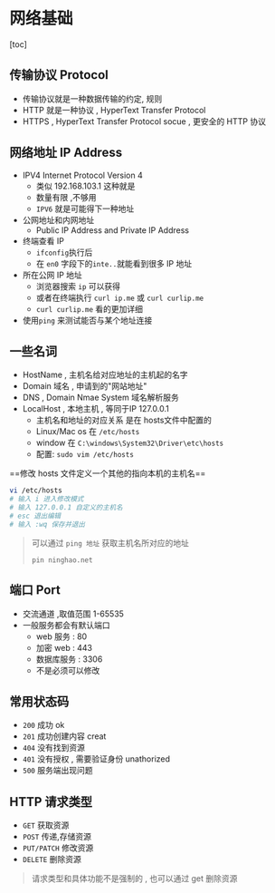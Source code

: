 # 网络基础

[toc]

## 传输协议 Protocol

- 传输协议就是一种数据传输的约定, 规则
- HTTP 就是一种协议 , HyperText Transfer Protocol
- HTTPS , HyperText Transfer Protocol socue , 更安全的 HTTP 协议

## 网络地址 IP Address

- IPV4 Internet Protocol Version 4
  - 类似 192.168.103.1 这种就是
  - 数量有限 ,不够用
  - `IPV6` 就是可能得下一种地址
- 公网地址和内网地址
  - Public IP Address and Private IP Address
- 终端查看 IP
  - `ifconfig`执行后
  - 在 `en0` 字段下的`inte..`就能看到很多 IP 地址
- 所在公网 IP 地址
  - 浏览器搜索 `ip` 可以获得
  - 或者在终端执行 `curl ip.me` 或 `curl curlip.me`
  - `curl curlip.me` 看的更加详细
- 使用`ping` 来测试能否与某个地址连接

## 一些名词

- HostName , 主机名给对应地址的主机起的名字
- Domain 域名 , 申请到的"网站地址"
- DNS , Domain Nmae System 域名解析服务
- LocalHost , 本地主机 , 等同于IP 127.0.0.1
  - 主机名和地址的对应关系 是在 hosts文件中配置的
  - Linux/Mac os 在 `/etc/hosts`
  - window 在 `C:\windows\System32\Driver\etc\hosts`
  - 配置: `sudo vim /etc/hosts`

==修改 hosts 文件定义一个其他的指向本机的主机名==

```zsh
vi /etc/hosts
# 输入 i 进入修改模式
# 输入 127.0.0.1 自定义的主机名
# esc 退出编辑
# 输入 :wq 保存并退出 
```

> 可以通过 `ping 地址` 获取主机名所对应的地址
>
> `pin ninghao.net`

## 端口 Port

- 交流通道 ,取值范围 1-65535
- 一般服务都会有默认端口
  - web 服务 : 80
  - 加密 web : 443
  - 数据库服务 : 3306
  - 不是必须可以修改

## 常用状态码

- `200` 成功 ok
- `201` 成功创建内容 creat
- `404` 没有找到资源
- `401` 没有授权 , 需要验证身份 unathorized
- `500` 服务端出现问题

## HTTP 请求类型

- `GET` 获取资源
- `POST` 传递,存储资源
- `PUT/PATCH` 修改资源
- `DELETE` 删除资源

> 请求类型和具体功能不是强制的 , 也可以通过 get 删除资源
